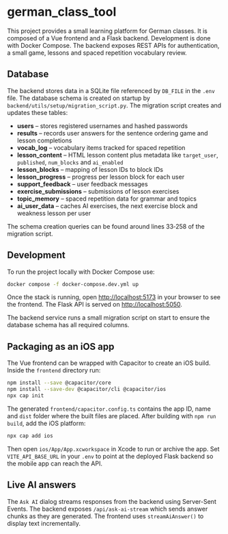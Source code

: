 # german_class_tool
This project provides a small learning platform for German classes. It is composed of a Vue frontend and a Flask backend. Development is done with Docker Compose. The backend exposes REST APIs for authentication, a small game, lessons and spaced repetition vocabulary review.

Database
--------
The backend stores data in a SQLite file referenced by `DB_FILE` in the `.env` file. The database schema is created on startup by `backend/utils/setup/migration_script.py`. The migration script creates and updates these tables:
- **users** – stores registered usernames and hashed passwords
- **results** – records user answers for the sentence ordering game and lesson completions
- **vocab_log** – vocabulary items tracked for spaced repetition
- **lesson_content** – HTML lesson content plus metadata like `target_user`, `published`, `num_blocks` and `ai_enabled`
- **lesson_blocks** – mapping of lesson IDs to block IDs
- **lesson_progress** – progress per lesson block for each user
- **support_feedback** – user feedback messages
- **exercise_submissions** – submissions of lesson exercises
 - **topic_memory** – spaced repetition data for grammar and topics
- **ai_user_data** – caches AI exercises, the next exercise block and weakness lesson per user
 
The schema creation queries can be found around lines 33‑258 of the migration script.

## Development

To run the project locally with Docker Compose use:

```bash
docker compose -f docker-compose.dev.yml up
```

Once the stack is running, open <http://localhost:5173> in your browser to see
the frontend. The Flask API is served on <http://localhost:5050>.

The backend service runs a small migration script on start to ensure the
database schema has all required columns.



## Packaging as an iOS app

The Vue frontend can be wrapped with Capacitor to create an iOS build.
Inside the `frontend` directory run:

```bash
npm install --save @capacitor/core
npm install --save-dev @capacitor/cli @capacitor/ios
npx cap init
```

The generated `frontend/capacitor.config.ts` contains the app ID, name and `dist`
folder where the built files are placed. After building with `npm run build`, add
the iOS platform:

```bash
npx cap add ios
```

Then open `ios/App/App.xcworkspace` in Xcode to run or archive the app. Set
`VITE_API_BASE_URL` in your `.env` to point at the deployed Flask backend so the
mobile app can reach the API.

## Live AI answers

The `Ask AI` dialog streams responses from the backend using Server-Sent Events. The backend exposes `/api/ask-ai-stream` which sends answer chunks as they are generated. The frontend uses `streamAiAnswer()` to display text incrementally.
